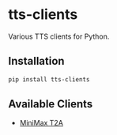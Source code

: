 # tts-clients

Various TTS clients for Python.

## Installation

```bash
pip install tts-clients
```

## Available Clients

- [MiniMax T2A](https://www.minimax.io/platform_overview)

